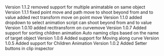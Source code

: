 Version 1.1.2
removed support for multiple animatable on same object
Version 1.1.1
fixed point move and path move to shoot beyond from and to value
added rect transform move on point move
Version 1.1.0
added dropdown to select animation script
can shoot beyond from and to value
Version 1.0.10
added recttransform on curvemove
Version 1.0.7
Added support for sorting children animation
Auto naming clips based on the name of target object
Version 1.0.6
Added support for Moving along curve
Version 1.0.5
Added support for Children Animation
Version 1.0.2
Added Setter buttons in clip inspector